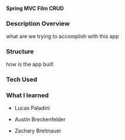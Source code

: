 #### Spring MVC Film CRUD



### Description Overview
what are we trying to accomplish with this app
### Structure
how is the app built
### Tech Used

### What I learned

- Lucas Paladini

- Austin Breckenfelder

- Zachary Breitnauer
